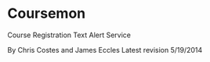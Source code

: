 Coursemon
=========

Course Registration Text Alert Service

By Chris Costes and James Eccles
Latest revision 5/19/2014
